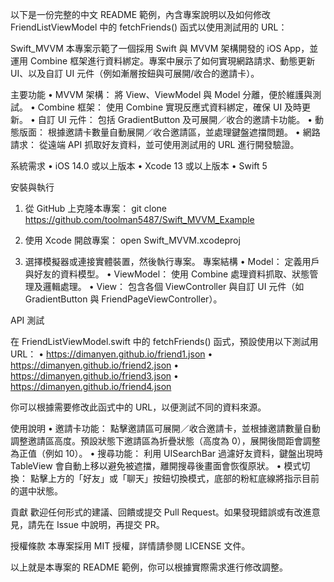 以下是一份完整的中文 README 範例，內含專案說明以及如何修改 FriendListViewModel 中的 fetchFriends() 函式以使用測試用的 URL：

Swift_MVVM
本專案示範了一個採用 Swift 與 MVVM 架構開發的 iOS App，並運用 Combine 框架進行資料綁定。專案中展示了如何實現網路請求、動態更新 UI、以及自訂 UI 元件（例如漸層按鈕與可展開/收合的邀請卡）。

主要功能
	•	MVVM 架構： 將 View、ViewModel 與 Model 分離，便於維護與測試。
	•	Combine 框架： 使用 Combine 實現反應式資料綁定，確保 UI 及時更新。
	•	自訂 UI 元件： 包括 GradientButton 及可展開／收合的邀請卡功能。
	•	動態版面： 根據邀請卡數量自動展開／收合邀請區，並處理鍵盤遮擋問題。
	•	網路請求： 從遠端 API 抓取好友資料，並可使用測試用的 URL 進行開發驗證。

系統需求
	•	iOS 14.0 或以上版本
	•	Xcode 13 或以上版本
	•	Swift 5

安裝與執行
1.	從 GitHub 上克隆本專案：
git clone https://github.com/toolman5487/Swift_MVVM_Example


2.	使用 Xcode 開啟專案：
open Swift_MVVM.xcodeproj


3.	選擇模擬器或連接實體裝置，然後執行專案。
專案結構
	•	Model： 定義用戶與好友的資料模型。
	•	ViewModel： 使用 Combine 處理資料抓取、狀態管理及邏輯處理。
	•	View： 包含各個 ViewController 與自訂 UI 元件（如 GradientButton 與 FriendPageViewController）。

API 測試

在 FriendListViewModel.swift 中的 fetchFriends() 函式，預設使用以下測試用 URL：
	•	https://dimanyen.github.io/friend1.json
	•	https://dimanyen.github.io/friend2.json
	•	https://dimanyen.github.io/friend3.json
	•	https://dimanyen.github.io/friend4.json

你可以根據需要修改此函式中的 URL，以便測試不同的資料來源。

使用說明
	•	邀請卡功能： 點擊邀請區可展開／收合邀請卡，並根據邀請數量自動調整邀請區高度。預設狀態下邀請區為折疊狀態（高度為 0），展開後間距會調整為正值（例如 10）。
	•	搜尋功能： 利用 UISearchBar 過濾好友資料，鍵盤出現時 TableView 會自動上移以避免被遮擋，離開搜尋後畫面會恢復原狀。
	•	模式切換： 點擊上方的「好友」或「聊天」按鈕切換模式，底部的粉紅底線將指示目前的選中狀態。

貢獻
歡迎任何形式的建議、回饋或提交 Pull Request。如果發現錯誤或有改進意見，請先在 Issue 中說明，再提交 PR。

授權條款
本專案採用 MIT 授權，詳情請參閱 LICENSE 文件。

以上就是本專案的 README 範例，你可以根據實際需求進行修改調整。
